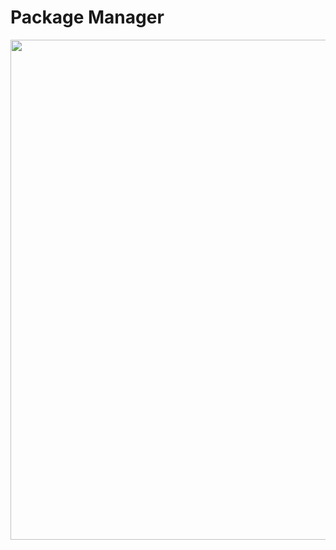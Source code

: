 # Package Manager

<img width="800" src="https://stuff.charm.sh/bubbletea-examples/package-manager.gif" />
